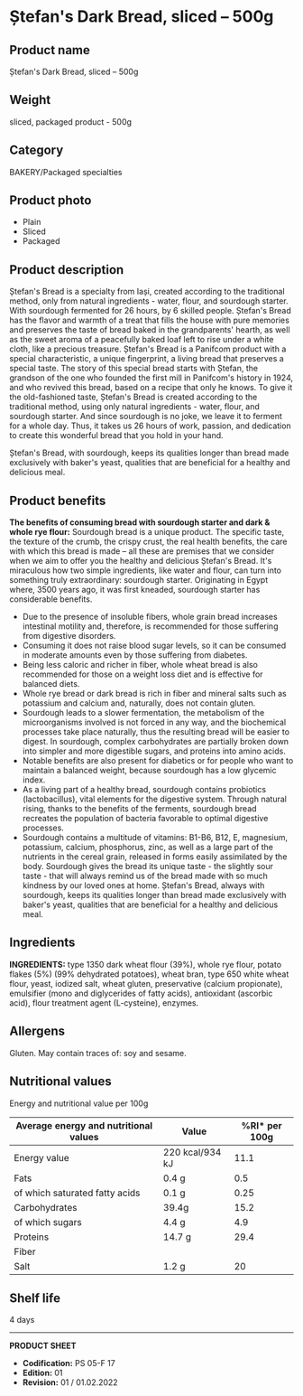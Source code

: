 # Ștefan's Dark Bread, sliced – 500g

## Product name
Ștefan's Dark Bread, sliced – 500g

## Weight
sliced, packaged product - 500g

## Category
BAKERY/Packaged specialties

## Product photo
- Plain
- Sliced
- Packaged

## Product description
Ștefan's Bread is a specialty from Iași, created according to the traditional method, only from natural ingredients - water, flour, and sourdough starter. With sourdough fermented for 26 hours, by 6 skilled people. Ștefan's Bread has the flavor and warmth of a treat that fills the house with pure memories and preserves the taste of bread baked in the grandparents' hearth, as well as the sweet aroma of a peacefully baked loaf left to rise under a white cloth, like a precious treasure.  Ștefan's Bread is a Panifcom product with a special characteristic, a unique fingerprint, a living bread that preserves a special taste. The story of this special bread starts with Ștefan, the grandson of the one who founded the first mill in Panifcom's history in 1924, and who revived this bread, based on a recipe that only he knows. To give it the old-fashioned taste, Ștefan's Bread is created according to the traditional method, using only natural ingredients - water, flour, and sourdough starter. And since sourdough is no joke, we leave it to ferment for a whole day. Thus, it takes us 26 hours of work, passion, and dedication to create this wonderful bread that you hold in your hand.

Ștefan's Bread, with sourdough, keeps its qualities longer than bread made exclusively with baker's yeast, qualities that are beneficial for a healthy and delicious meal.


## Product benefits
**The benefits of consuming bread with sourdough starter and dark & whole rye flour:**
Sourdough bread is a unique product. The specific taste, the texture of the crumb, the crispy crust, the real health benefits, the care with which this bread is made – all these are premises that we consider when we aim to offer you the healthy and delicious Ștefan's Bread. It's miraculous how two simple ingredients, like water and flour, can turn into something truly extraordinary: sourdough starter. Originating in Egypt where, 3500 years ago, it was first kneaded, sourdough starter has considerable benefits.
- Due to the presence of insoluble fibers, whole grain bread increases intestinal motility and, therefore, is recommended for those suffering from digestive disorders.
- Consuming it does not raise blood sugar levels, so it can be consumed in moderate amounts even by those suffering from diabetes.
- Being less caloric and richer in fiber, whole wheat bread is also recommended for those on a weight loss diet and is effective for balanced diets.
- Whole rye bread or dark bread is rich in fiber and mineral salts such as potassium and calcium and, naturally, does not contain gluten.
- Sourdough leads to a slower fermentation, the metabolism of the microorganisms involved is not forced in any way, and the biochemical processes take place naturally, thus the resulting bread will be easier to digest. In sourdough, complex carbohydrates are partially broken down into simpler and more digestible sugars, and proteins into amino acids.
- Notable benefits are also present for diabetics or for people who want to maintain a balanced weight, because sourdough has a low glycemic index.
- As a living part of a healthy bread, sourdough contains probiotics (lactobacillus), vital elements for the digestive system. Through natural rising, thanks to the benefits of the ferments, sourdough bread recreates the population of bacteria favorable to optimal digestive processes.
- Sourdough contains a multitude of vitamins: B1-B6, B12, E, magnesium, potassium, calcium, phosphorus, zinc, as well as a large part of the nutrients in the cereal grain, released in forms easily assimilated by the body. Sourdough gives the bread its unique taste - the slightly sour taste - that will always remind us of the bread made with so much kindness by our loved ones at home.  Ștefan's Bread, always with sourdough, keeps its qualities longer than bread made exclusively with baker's yeast, qualities that are beneficial for a healthy and delicious meal.



## Ingredients
**INGREDIENTS:** type 1350 dark wheat flour (39%), whole rye flour, potato flakes (5%) (99% dehydrated potatoes), wheat bran, type 650 white wheat flour, yeast, iodized salt, wheat gluten, preservative (calcium propionate), emulsifier (mono and diglycerides of fatty acids), antioxidant (ascorbic acid), flour treatment agent (L-cysteine), enzymes.

## Allergens
Gluten. May contain traces of: soy and sesame.


## Nutritional values
Energy and nutritional value per 100g

| Average energy and nutritional values | Value | %RI* per 100g |
|-----------------------------------------|------------------|-----------------|
| Energy value                            | 220 kcal/934 kJ  | 11.1            |
| Fats                                    | 0.4 g            | 0.5             |
| of which saturated fatty acids          | 0.1 g            | 0.25            |
| Carbohydrates                           | 39.4g            | 15.2            |
| of which sugars                         | 4.4 g            | 4.9             |
| Proteins                                | 14.7 g           | 29.4            |
| Fiber                                   |                  |                 |
| Salt                                    | 1.2 g            | 20              |


## Shelf life
4 days


---
**PRODUCT SHEET**
- **Codification:** PS 05-F 17
- **Edition:** 01
- **Revision:** 01 / 01.02.2022

